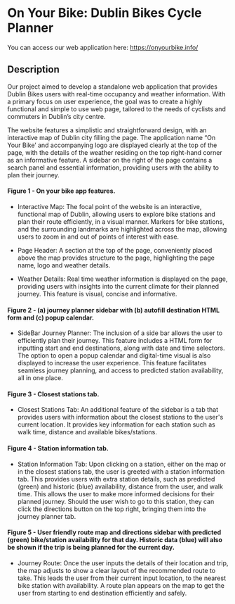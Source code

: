 # On Your Bike: Dublin Bikes Cycle Planner
You can access our web application here: https://onyourbike.info/

## Description
Our project aimed to develop a standalone web application that provides Dublin Bikes users with real-time occupancy and weather information. With a primary focus on user experience, the goal was to create a highly functional and simple to use web page, tailored to the needs of cyclists and commuters in Dublin’s city centre.

The website features a simplistic and straightforward design, with an interactive map of Dublin city filling the page. The application name “On Your Bike’ and accompanying logo are displayed clearly at the top of the page, with the details of the weather residing on the top right-hand corner as an informative feature. A sidebar on the right of the page contains a search panel and essential information, providing users with the ability to plan their journey.


#### Figure 1 - On your bike app features.
- Interactive Map: The focal point of the website is an interactive, functional map of Dublin, allowing users to explore bike stations and plan their route efficiently, in a visual manner. Markers for bike stations, and the surrounding landmarks are highlighted across the map, allowing users to zoom in and out of points of interest with ease.

- Page Header: A section at the top of the page, conveniently placed above the map provides structure to the page, highlighting the page name, logo and weather details.

- Weather Details: Real time weather information is displayed on the page, providing users with insights into the current climate for their planned journey. This feature is visual, concise and informative.

#### Figure 2 - (a) journey planner sidebar with (b) autofill destination HTML form and (c) popup calendar.
- SideBar Journey Planner: The inclusion of a side bar allows the user to efficiently plan their journey. This feature includes a HTML form for inputting start and end destinations, along with date and time selectors. The option to open a popup calendar and digital-time visual is also displayed to increase the user experience. 
This feature facilitates seamless journey planning, and access to predicted station availability, all in one place.

#### Figure 3 - Closest stations tab.
- Closest Stations Tab: An additional feature of the sidebar is a tab that provides users with information about the closest stations to the user's current location. It provides key information for each station such as walk time, distance and available bikes/stations.

#### Figure 4 - Station information tab.
- Station Information Tab: Upon clicking on a station, either on the map or in the closest stations tab, the user is greeted with a station information tab. This provides users with extra station details, such as predicted (green) and historic (blue) availability, distance from the user, and walk time. This allows the user to make more informed decisions for their planned journey. Should the user wish to go to this station, they can click the directions  button on the top right, bringing them into the journey planner tab.

#### Figure 5 - User friendly route map and directions sidebar with predicted (green) bike/station availability for that day. Historic data (blue) will also be shown if the trip is being planned for the current day.
- Journey Route: Once the user inputs the details of their location and trip, the map adjusts to show a clear layout of the recommended route to take. This leads the user from their current input location, to the nearest bike station with availability. A route plan appears on the map to get the user from starting to end destination efficiently and safely.
